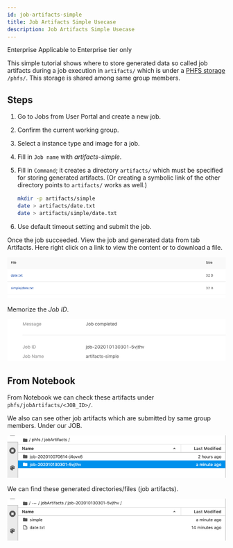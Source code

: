 ```yaml
---
id: job-artifacts-simple
title: Job Artifacts Simple Usecase
description: Job Artifacts Simple Usecase
---
```


<div class="ee-only tooltip">Enterprise
  <span class="tooltiptext">Applicable to Enterprise tier only</span>
</div>

This simple tutorial shows where to store generated data so called job artifacts during a job execution in `artifacts/` which is under a [PHFS storage](design/phfs) `/phfs/`. This storage is shared among same group members.

## Steps

1. Go to Jobs from User Portal and create a new job.
2. Confirm the current working group.
3. Select a instance type and image for a job.
4. Fill in `Job name` with *artifacts-simple*.
5. Fill in `Command`; it creates a directory `artifacts/` which must be specified for storing generated artifacts. (Or creating a symbolic link of the other directory points to `artifacts/` works as well.)

    ```bash
    mkdir -p artifacts/simple
    date > artifacts/date.txt
    date > artifacts/simple/date.txt
    ```

6. Use default timeout setting and submit the job.

Once the job succeeded. View the job and generated data from tab Artifacts. Here right click on a link to view the content or to download a file.

![](assets/jart_simple_file.png)

Memorize the *Job ID*.

![](assets/jart_simple_job.png)

## From Notebook

From Notebook we can check these artifacts under `phfs/jobArtifacts/<JOB_ID>/`.

We also can see other job artifacts which are submitted by same group members. Under our JOB.

![](assets/jart_simple_nb_1.png)

We can find these generated directories/files (job artifacts).

![](assets/jart_simple_nb_2.png)